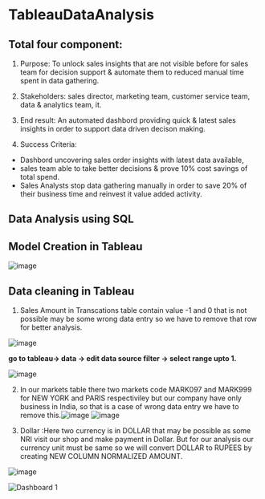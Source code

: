 # TableauDataAnalysis

## Total four component:
1. Purpose: To unlock sales insights that are not visible before for sales team for decision support & automate them to reduced manual time spent in data gathering.

2. Stakeholders: sales director, marketing team, customer service team, data & analytics team, it.
3. End result: An automated dashbord providing quick & latest sales insights in order to support data driven decison making.
4. Success Criteria: 
- Dashbord uncovering sales order insights with latest data available, 
- sales team able to take better  decisions & prove 10% cost savings of total spend.
- Sales Analysts stop data gathering manually in order to save 20% of their business time and reinvest it value added activity.

## Data Analysis using SQL

## Model Creation in Tableau

![image](https://user-images.githubusercontent.com/86125144/211152688-5d205690-1d09-4c2b-9387-892cd81f238a.png)


## Data cleaning in Tableau
1. Sales Amount in Transcations table contain value -1 and 0 that is not possible may be some wrong data entry so we have to remove that row for better analysis.

![image](https://user-images.githubusercontent.com/86125144/211151725-27b35bfc-a035-432e-b6d1-322077fcf4d0.png)

<b>go to tableau-> data -> edit data source filter -> select range upto 1.</b>

![image](https://user-images.githubusercontent.com/86125144/211151316-e5519f3d-b16a-495c-8afd-df5fd644e502.png)


2. In our markets table there two markets code MARK097 and MARK999 for NEW YORK and PARIS respectiviley but our company have only business in India, so that is a case of wrong data entry we have to remove this.![image](https://user-images.githubusercontent.com/86125144/211151445-8a1a17b6-5892-4985-8667-4ef13315a2b9.png)
![image](https://user-images.githubusercontent.com/86125144/211151992-b14b4411-323a-4c96-b75f-dd4abf1839ba.png)


3. Dollar :Here two currency is in DOLLAR that may be possible as some NRI visit our shop and make payment in Dollar. But for our analysis our currency unit must be same so we will convert DOLLAR to RUPEES by creating NEW COLUMN NORMALIZED AMOUNT. 

![image](https://user-images.githubusercontent.com/86125144/211152328-dd9f7ff6-eb0a-4b4f-b9f6-36199cbc80b2.png)


![Dashboard 1](https://user-images.githubusercontent.com/86125144/211169320-bcdb6044-576c-41b0-bc6d-18b99120f6c5.png)


